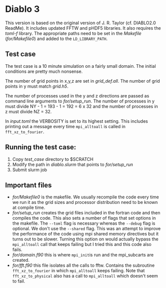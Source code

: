 # Diablo 3

This version is based on the original version of J. R. Taylor (cf. DIABLO2.0 ReadMe).
It includes updated FFTW and pHDF5 libraries. It also requires the _toml-f_ library. The appropriate paths need to be set in the _Makefile_ (_for/Makefile0_) and 
added to the `LD_LIBRARY_PATH`.

## Test case
The test case is a 10 minute simulation on a fairly small domain. The initial conditions are pretty much nonsense. 

The number of grid points in x,y,z are set in _grid_def.all_. The number of grid points in y must match _grid.h5_.

The number of processes used in the y and z directions are passed as command line arguments to _for/setup_run_. The number of processes in y must divide NY - 1 = 193 - 1 = 192 = 6 x 32 and the number of processes in z must divide NZ = 32.

In _input.toml_ the VERBOSITY is set to its highest setting. This includes printing out a message every time `mpi_alltoall` is called in `fft_xz_to_fourier`. 

## Running the test case:
1. Copy _test_case_ directory to $SCRATCH
2. Modify the path in _diablo.slurm_ that points to _for/setup_run_
3. Submit slurm job

## Important files
- _for/Makefile0_ is the makefile. We usually recompile the code every time we run it as the grid sizes and processor distribution need to be known at compile time.
- _for/setup_run_ creates the grid files included in the fortran code and then compiles the code. This also sets a number of flags that set options in the makefile. The `--toml` flag is necessary whereas the `--debug` flag is optional. We don't use the `--shared` flag. This was an attempt to improve the performance of the code using mpi shared memory directives but it turns out to be slower. Turning this option on would actually bypass the `mpi_alltoall` call that keeps failing but I tried this and this code also fails. 
- _for/domain.f90_ this is where `mpi_init`is run and the mpi_subcarts are created.
- _for/fft.f90_ this file isolates all the calls to fftw. Contains the subroutine `fft_xz_to_fourier` in which `mpi_alltoall` keeps failing. Note that `fft_xz_to_physical` also has a call to `mpi_alltoall` which doesn't seem to fail.
